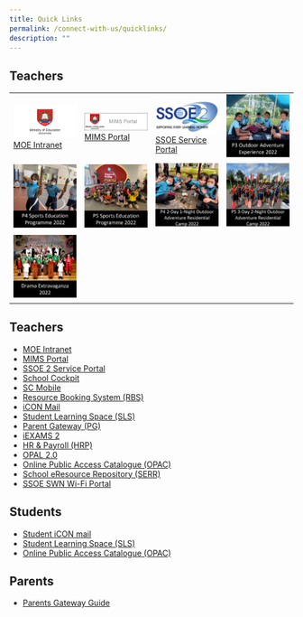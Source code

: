 ```yaml
---
title: Quick Links
permalink: /connect-with-us/quicklinks/
description: ""
---
```

## **Teachers**
<table>
	<tr>
		<td width="25%">
			<a href="https://intranet.moe.gov.sg/">
				<img src="/images/CONNECT%20with%20Us/Quick%20Links/MOE.png"/> MOE Intranet 
			</a>
		</td>
		<td width="25%">
			<a href="https://portal.mims.moe.gov.sg/idmdash/#/dashboard">
				<img src="/images/CONNECT%20with%20Us/Quick%20Links/pw_MIMS.png"/><br>MIMS Portal
			</a>
		</td>
		<td width="25%">
			<a href="https://ssoe2.moe.edu.sg/sp?id=index">
				<img src="/images/CONNECT%20with%20Us/Quick%20Links/SSOE2.jpg"/>SSOE Service Portal
			</a>
		</td>
		<td width="25%">
			<a href="/highlights/p3-outdoor-adventure-experience-2022">
				<img src="/images/Logo%20P3%20Outdoor%20Adventure%20Experience%202022.jpg"/>
			</a>
		</td>
	</tr>
	<tr>
		<td width="25%">
			<a href="/highlights/p4-sports-education-programme-2022">
				<img src="/images/Logo%20P4%20Sports%20Education%20Programme%202022.jpg"/>
			</a>
		</td>
		<td width="25%">
			<a href="/highlights/p5-sports-education-programme-2022">
				<img src="/images/P5%20Sports%20Education%20Programme%202022.jpg"/>
			</a>
		</td>
		<td width="25%">
			<a href="/highlights/2022/P4-2D1N-OA-Camp-2022">
				<img src="/images/Highlights/2022/P4%202D1N%20Outdoor%20Camp%202022/P4%202-Day%201-Night%20Outdoor%20Adventure%20Residential%20Camp%202022.jpg"/>
			</a>
		</td>
		<td width="25%">
			<a href="/highlights/2022/P5-3D2N-OA-Camp-2022">
				<img src="/images/Highlights/2022/P5%203D2N%20OA%20Camp/P5%203-Day%202-Night%20Outdoor%20Adventure%20Residential%20Camp%202022.jpg"/>
			</a>
		</td>
	</tr>
	<tr>
		<td width="25%">
			<a href="/highlights/2022/drama-extravaganza-2022/">
				<img src="/images/Highlights/2022/Drama%20Extravaganza%202022/Drama%20Extravaganza%202022%20Pic%20Link.jpg"/>
				</a>
			</td>
			<td>		</td>
			<td>		</td>
			<td>		</td>
	</tr>	
</table>



## **Teachers**

* [MOE Intranet](https://intranet.moe.gov.sg/Pages/Home.aspx) 
* [MIMS Portal](https://idp.mims.moe.gov.sg/nidp/saml2/sso)
* [SSOE 2 Service Portal](https://ssoe2.moe.edu.sg/)
* [School Cockpit](https://schoolcockpit.moe.gov.sg/)
* [SC Mobile](https://scmobile.moe.edu.sg/login)
* [Resource Booking System (RBS)](https://rbs.avero-tech.com/login.html)
* [iCON Mail](https://workspace.google.com/dashboard)
* [Student Learning Space (SLS)](https://vle.learning.moe.edu.sg/login)
* [Parent Gateway (PG)](https://pg.moe.edu.sg/)
* [iEXAMS 2](http://iexams.seab.gov.sg/login)
* [HR & Payroll (HRP)](https://www.hrp.gov.sg/)
* [OPAL 2.0](http://opal2.moe.edu.sg/)
* [Online Public Access Catalogue (OPAC)](https://schoolibrary.moe.edu.sg/firsttoapayohpri)
* [School eResource Repository (SERR)](https://schoolibrary.moe.edu.sg/eresourcespri/cgi-bin/spydus.exe/MSGTRN/WPAC/HOME)
* [SSOE SWN Wi-Fi Portal](https://portal.swn.moe.edu.sg/)
## **Students**
* [Student iCON mail](https://workspace.google.com/dashboard)
* [Student Learning Space (SLS)](https://vle.learning.moe.edu.sg/login)
* [Online Public Access Catalogue (OPAC)](https://schoolibrary.moe.edu.sg/firsttoapayohpri)
## **Parents**
* [Parents Gateway Guide](/ftpps-family/parents-corner/parents-gateway)